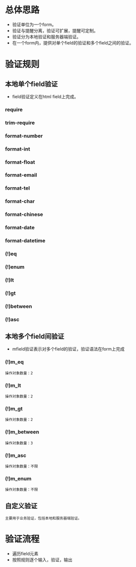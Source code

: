 # 总体思路
- 验证单位为一个form。
- 验证与提醒分离，验证可扩展，提醒可定制。
- 验证分为本地验证和服务器端验证。
- 在一个form内，提供对单个field的验证和多个field之间的验证。

# 验证规则
## 本地单个field验证
- field验证定义在html field上完成。


### require
### trim-require
### format-number
### format-int
### format-float
### format-email
### format-tel
### format-char
### format-chinese
### format-date
### format-datetime
### (!)eq
### (!)enum
### (!)lt
### (!)gt
### (!)between
### (!)asc

## 本地多个field间验证
- mfield验证表示对多个field的验证，验证语法在form上完成


### (!)m_eq
    操作对象数量：2
### (!)m_lt
    操作对象数量：2
### (!)m_gt
    操作对象数量：2
### (!)m_between
    操作对象数量：3
### (!)m_asc
    操作对象数量：不限
### (!)m_enum
    操作对象数量：不限

## 自定义验证
    主要用于业务验证，包括本地和服务器端验证。

# 验证流程
- 遍历field元素
- 按照规则逐个输入，验证，输出


